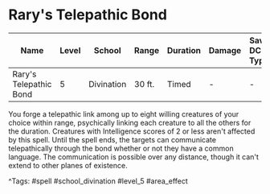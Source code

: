 # Rary's Telepathic Bond

| Name | Level | School | Range | Duration | Damage | Save DC & Type |
|------|-------|--------|-------|----------|--------|----------------|
| Rary's Telepathic Bond | 5 | Divination | 30 ft. | Timed | - | - |

You forge a telepathic link among up to eight willing creatures of your choice within range, psychically linking each creature to all the others for the duration. Creatures with Intelligence scores of 2 or less aren't affected by this spell. Until the spell ends, the targets can communicate telepathically through the bond whether or not they have a common language. The communication is possible over any distance, though it can't extend to other planes of existence.

^Tags: #spell #school_divination #level_5 #area_effect
